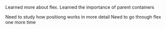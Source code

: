 Learned more about flex.
Learned the importance of parent containers

Need to study how positiong works in more detail
Need to go through flex one more time